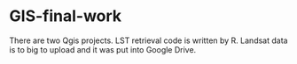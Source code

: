 # GIS-final-work
There are two Qgis projects. 
LST retrieval code is written by R.
Landsat data is to big to upload and it was put into Google Drive.
